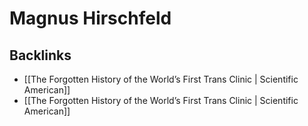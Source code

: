 # Magnus Hirschfeld



<a id="orgdbbfc96"></a>

## Backlinks

-   [[The Forgotten History of the World&rsquo;s First Trans Clinic | Scientific American]]
-   [[The Forgotten History of the World&rsquo;s First Trans Clinic | Scientific American]]
